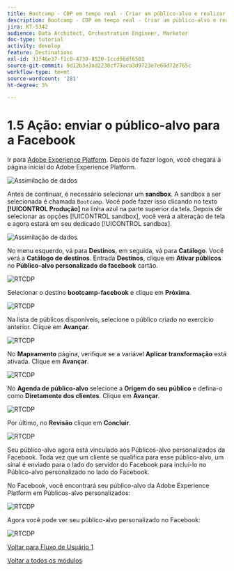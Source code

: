 ```yaml
---
title: Bootcamp - CDP em tempo real - Criar um público-alvo e realizar ações - Enviar seu público-alvo para DV360
description: Bootcamp - CDP em tempo real - Criar um público-alvo e realizar ações - Enviar seu público-alvo para DV360
jira: KT-5342
audience: Data Architect, Orchestration Engineer, Marketer
doc-type: tutorial
activity: develop
feature: Destinations
exl-id: 31f46e37-f1c0-4730-8520-1ccd98df6501
source-git-commit: 9d12b3e3ad2238cf79aca3d9723e7e60d72e765c
workflow-type: tm+mt
source-wordcount: '281'
ht-degree: 3%

---
```


# 1.5 Ação: enviar o público-alvo para a Facebook

Ir para [Adobe Experience Platform](https://experience.adobe.com/platform). Depois de fazer logon, você chegará à página inicial do Adobe Experience Platform.

![Assimilação de dados](./images/home.png)

Antes de continuar, é necessário selecionar um **sandbox**. A sandbox a ser selecionada é chamada ``Bootcamp``. Você pode fazer isso clicando no texto **[!UICONTROL Produção]** na linha azul na parte superior da tela. Depois de selecionar as opções [!UICONTROL sandbox], você verá a alteração de tela e agora estará em seu dedicado [!UICONTROL sandbox].

![Assimilação de dados](./images/sb1.png)

No menu esquerdo, vá para **Destinos**, em seguida, vá para **Catálogo**. Você verá a **Catálogo de destinos**. Entrada **Destinos**, clique em **Ativar públicos** no **Público-alvo personalizado do facebook** cartão.

![RTCDP](./images/rtcdpgoogleseg.png)

Selecionar o destino **bootcamp-facebook** e clique em **Próxima**.

![RTCDP](./images/rtcdpcreatedest2.png)

Na lista de públicos disponíveis, selecione o público criado no exercício anterior. Clique em **Avançar**.

![RTCDP](./images/rtcdpcreatedest3.png)

No **Mapeamento** página, verifique se a variável **Aplicar transformação** está ativada. Clique em **Avançar**.

![RTCDP](./images/rtcdpcreatedest4a.png)

No **Agenda de público-alvo** selecione a **Origem do seu público** e defina-o como **Diretamente dos clientes**. Clique em **Avançar**.

![RTCDP](./images/rtcdpcreatedest4.png)

Por último, no **Revisão** clique em **Concluir**.

![RTCDP](./images/rtcdpcreatedest5.png)

Seu público-alvo agora está vinculado aos Públicos-alvo personalizados da Facebook. Toda vez que um cliente se qualifica para esse público-alvo, um sinal é enviado para o lado do servidor do Facebook para incluí-lo no Público-alvo personalizado no lado do Facebook.

No Facebook, você encontrará seu público-alvo da Adobe Experience Platform em Públicos-alvo personalizados:

![RTCDP](./images/rtcdpcreatedest5b.png)

Agora você pode ver seu público-alvo personalizado no Facebook:

![RTCDP](./images/rtcdpcreatedest5a.png)

[Voltar para Fluxo de Usuário 1](./uc1.md)

[Voltar a todos os módulos](../../overview.md)
